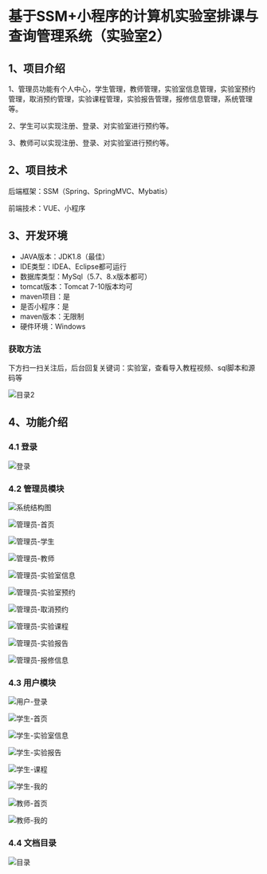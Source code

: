 # 基于SSM+小程序的计算机实验室排课与查询管理系统（实验室2）



## 1、项目介绍

1、管理员功能有个人中心，学生管理，教师管理，实验室信息管理，实验室预约管理，取消预约管理，实验课程管理，实验报告管理，报修信息管理，系统管理等。

2、学生可以实现注册、登录、对实验室进行预约等。

3、教师可以实现注册、登录、对实验室进行预约等。

## 2、项目技术

后端框架：SSM（Spring、SpringMVC、Mybatis）

前端技术：VUE、小程序

## 3、开发环境

- JAVA版本：JDK1.8（最佳）
- IDE类型：IDEA、Eclipse都可运行
- 数据库类型：MySql（5.7、8.x版本都可） 
- tomcat版本：Tomcat 7-10版本均可
- maven项目：是
- 是否小程序：是
- maven版本：无限制
- 硬件环境：Windows
###  获取方法

下方扫一扫关注后，后台回复关键词：实验室，查看导入教程视频、sql脚本和源码等

![目录2](https://www.codemarket.fun/202407032155305.png)

## 4、功能介绍

### 4.1 登录

![登录](https://www.codemarket.fun/202408062256523.png)

### 4.2 管理员模块

![系统结构图](https://www.codemarket.fun/202408062257656.png)

![管理员-首页](https://www.codemarket.fun/202408062257668.png)

![管理员-学生](https://www.codemarket.fun/202408062257671.png)

![管理员-教师](https://www.codemarket.fun/202408062257687.png)

![管理员-实验室信息](https://www.codemarket.fun/202408062257682.png)

![管理员-实验室预约](https://www.codemarket.fun/202408062257690.png)

![管理员-取消预约](https://www.codemarket.fun/202408062257309.png)

![管理员-实验课程](https://www.codemarket.fun/202408062257713.png)

![管理员-实验报告](https://www.codemarket.fun/202408062257213.png)

![管理员-报修信息](https://www.codemarket.fun/202408062257814.png)

### 4.3 用户模块

![用户-登录](https://www.codemarket.fun/202408062257851.png)

![学生-首页](https://www.codemarket.fun/202408062257867.png)

![学生-实验室信息](https://www.codemarket.fun/202408062257858.png)

![学生-实验报告](https://www.codemarket.fun/202408062257885.png)

![学生-课程](https://www.codemarket.fun/202408062257887.png)

![学生-我的](https://www.codemarket.fun/202408062257853.png)

![教师-首页](https://www.codemarket.fun/202408062257472.png)

![教师-我的](https://www.codemarket.fun/202408062257414.png)

### 4.4 文档目录

![目录](https://www.codemarket.fun/202408062256720.png)
